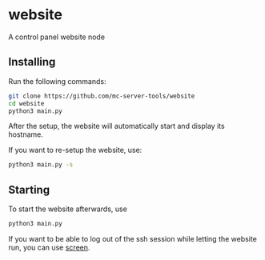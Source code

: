 # website
A control panel website node

## Installing

Run the following commands:
```bash
git clone https://github.com/mc-server-tools/website
cd website
python3 main.py
```
After the setup, the website will automatically start and display its hostname.

If you want to re-setup the website, use:
```bash
python3 main.py -s
```

## Starting
To start the website afterwards, use
```bash
python3 main.py
```
If you want to be able to log out of the ssh session while letting the website run, you can use [screen](https://help.ubuntu.com/community/Screen).
